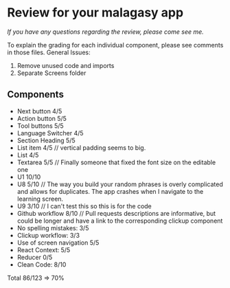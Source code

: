 # Review for your malagasy app

_If you have any questions regarding the review, please come see me._

To explain the grading for each individual component, please see comments in those files.
General Issues:

1. Remove unused code and imports
2. Separate Screens folder

## Components

- Next button 4/5
- Action button 5/5
- Tool buttons 5/5
- Language Switcher 4/5
- Section Heading 5/5
- List item 4/5 // vertical padding seems to big.
- List 4/5
- Textarea 5/5 // Finally someone that fixed the font size on the editable one
- U1 10/10 
- U8 5/10 // The way you build your random phrases is overly complicated and allows for duplicates. The app crashes when I navigate to the learning screen.
- U9 3/10 // I can't test this so this is for the code
- Github workflow 8/10 // Pull requests descriptions are informative, but could be longer and have a link to the corresponding clickup component
- No spelling mistakes: 3/5
- Clickup workflow: 3/3
- Use of screen navigation 5/5
- React Context: 5/5
- Reducer 0/5
- Clean Code: 8/10 

Total 86/123 => 70%

